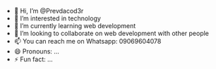 - 👋 Hi, I’m @Prevdacod3r
- 👀 I’m interested in technology 
- 🌱 I’m currently learning web development 
- 💞️ I’m looking to collaborate on web development with other people 
- 📫 You can reach me on Whatsapp: 09069604078
- 😄 Pronouns: ...
- ⚡ Fun fact: ...

<!---
Prevdacod3r/Prevdacod3r is a ✨ special ✨ repository because its `README.md` (this file) appears on your GitHub profile.
You can click the Preview link to take a look at your changes.
--->
